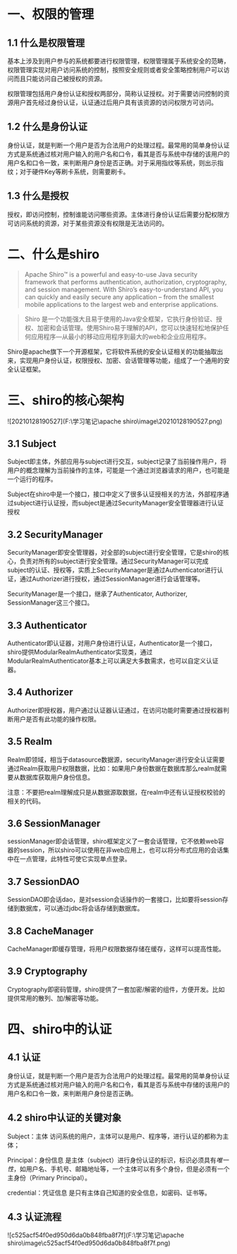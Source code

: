 # 一、权限的管理

## 1.1 什么是权限管理

基本上涉及到用户参与的系统都要进行权限管理，权限管理属于系统安全的范畴，权限管理实现对用户访问系统的控制，按照安全规则或者安全策略控制用户可以访问而且只能访问自己被授权的资源。

权限管理包括用户身份认证和授权两部分，简称认证授权。对于需要访问控制的资源用户首先经过身份认证，认证通过后用户具有该资源的访问权限方可访问。

## 1.2 什么是身份认证

身份认证，就是判断一个用户是否为合法用户的处理过程。最常用的简单身份认证方式是系统通过核对用户输入的用户名和口令，看其是否与系统中存储的该用户的用户名和口令一致，来判断用户身份是否正确。对于采用指纹等系统，则出示指纹；对于硬件Key等刷卡系统，则需要刷卡。

## 1.3 什么是授权

授权，即访问控制，控制谁能访问哪些资源。主体进行身份认证后需要分配权限方可访问系统的资源，对于某些资源没有权限是无法访问的。

# 二、什么是shiro

> Apache Shiro™ is a powerful and easy-to-use Java security framework that performs authentication, authorization, cryptography, and session management. With Shiro’s easy-to-understand API, you can quickly and easily secure any application – from the smallest mobile applications to the largest web and enterprise applications.

> Shiro 是一个功能强大且易于使用的Java安全框架，它执行身份验证、授权、加密和会话管理。使用Shiro易于理解的API，您可以快速轻松地保护任何应用程序—从最小的移动应用程序到最大的web和企业应用程序。
>

Shiro是apache旗下一个开源框架，它将软件系统的安全认证相关的功能抽取出来，实现用户身份认证，权限授权、加密、会话管理等功能，组成了一个通用的安全认证框架。


# 三、shiro的核心架构

![20210128190527](F:\学习笔记\apache shiro\image\20210128190527.png)

## 3.1 Subject

Subject即主体，外部应用与subject进行交互，subject记录了当前操作用户，将用户的概念理解为当前操作的主体，可能是一个通过浏览器请求的用户，也可能是一个运行的程序。

Subject在shiro中是一个接口，接口中定义了很多认证授相关的方法，外部程序通过subject进行认证授，而subject是通过SecurityManager安全管理器进行认证授权

## 3.2 SecurityManager

SecurityManager即安全管理器，对全部的subject进行安全管理，它是shiro的核心，负责对所有的subject进行安全管理。通过SecurityManager可以完成subject的认证、授权等，实质上SecurityManager是通过Authenticator进行认证，通过Authorizer进行授权，通过SessionManager进行会话管理等。

SecurityManager是一个接口，继承了Authenticator, Authorizer, SessionManager这三个接口。

## 3.3 Authenticator

Authenticator即认证器，对用户身份进行认证，Authenticator是一个接口，shiro提供ModularRealmAuthenticator实现类，通过ModularRealmAuthenticator基本上可以满足大多数需求，也可以自定义认证器。

## 3.4 Authorizer

Authorizer即授权器，用户通过认证器认证通过，在访问功能时需要通过授权器判断用户是否有此功能的操作权限。

## 3.5 Realm

Realm即领域，相当于datasource数据源，securityManager进行安全认证需要通过Realm获取用户权限数据，比如：如果用户身份数据在数据库那么realm就需要从数据库获取用户身份信息。

 注意：不要把realm理解成只是从数据源取数据，在realm中还有认证授权校验的相关的代码。

## 3.6 SessionManager

sessionManager即会话管理，shiro框架定义了一套会话管理，它不依赖web容器的session，所以shiro可以使用在非web应用上，也可以将分布式应用的会话集中在一点管理，此特性可使它实现单点登录。

## 3.7 SessionDAO

SessionDAO即会话dao，是对session会话操作的一套接口，比如要将session存储到数据库，可以通过jdbc将会话存储到数据库。

## 3.8 CacheManager

CacheManager即缓存管理，将用户权限数据存储在缓存，这样可以提高性能。

## 3.9 Cryptography

Cryptography即密码管理，shiro提供了一套加密/解密的组件，方便开发。比如提供常用的散列、加/解密等功能。

# 四、shiro中的认证

## 4.1 认证

身份认证，就是判断一个用户是否为合法用户的处理过程。最常用的简单身份认证方式是系统通过核对用户输入的用户名和口令，看其是否与系统中存储的该用户的用户名和口令一致，来判断用户身份是否正确。

## 4.2 shiro中认证的关键对象

Subject：主体
访问系统的用户，主体可以是用户、程序等，进行认证的都称为主体；

Principal：身份信息
是主体（subject）进行身份认证的标识，标识必须具有*唯一性*，如用户名、手机号、邮箱地址等，一个主体可以有多个身份，但是必须有一个主身份（Primary Principal）。

credential：凭证信息
是只有主体自己知道的安全信息，如密码、证书等。

## 4.3 认证流程

![c525acf54f0ed950d6da0b848fba8f7f](F:\学习笔记\apache shiro\image\c525acf54f0ed950d6da0b848fba8f7f.png)

